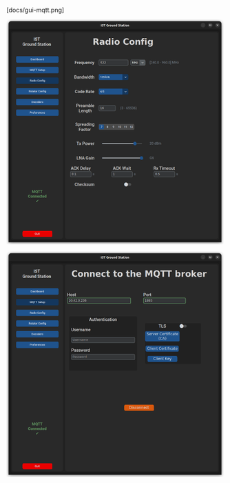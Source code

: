 [docs/gui-mqtt.png]

![image](docs/gui-radio.png)

<img title="TLM03e" alt="TLM03e prototype" src="docs/gui-mqtt.png" width="800"/>

